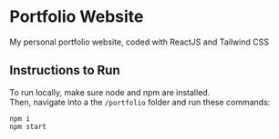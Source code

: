 # Portfolio Website
My personal portfolio website, coded with ReactJS and Tailwind CSS

## Instructions to Run
To run locally, make sure node and npm are installed.  
Then, navigate into a the `/portfolio` folder and run these commands:
```
npm i
npm start
```
